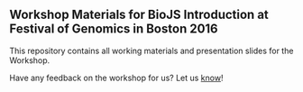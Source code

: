 ## Workshop Materials for BioJS Introduction at Festival of Genomics in Boston 2016

This repository contains all working materials and presentation slides for the Workshop. 

Have any feedback on the workshop for us? Let us [know](http://goo.gl/forms/zc2UQHEHXU1ruILH3)!
